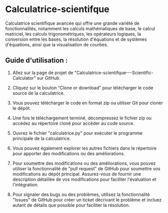 # Calculatrice-scientifque
 Calculatrice scientifique avancée qui offre une grande variété de fonctionnalités, notamment les calculs mathématiques de base, le calcul matriciel,  les calculs trigonométriques, les opérateurs logiques, la conversion entre les bases, la résolution d'équations et de systèmes d'équations, ainsi que la visualisation de courbes.

## Guide d'utilisation :

1) Allez sur la page de projet de "Calculatrice-scientifque---Scientific-Calculator" sur GitHub.

2) Cliquez sur le bouton "Clone or download" pour télécharger le code source de la calculatrice.

3) Vous pouvez télécharger le code en format zip ou utiliser Git pour cloner le dépôt.

4) Une fois le téléchargement terminé, décompressez le fichier zip ou accédez au répertoire cloné pour accéder au code source.

5) Ouvrez le fichier "calculatrice.py" pour exécuter le programme principale de la calculatrice.

6) Vous pouvez également explorer les autres fichiers dans le répertoire pour apporter des modifications ou des améliorations.

7) Pour soumettre des modifications ou des améliorations, vous pouvez utiliser la fonctionnalité de "pull request" de GitHub pour soumettre vos modifications au dépôt principal. Assurez-vous de fournir une description détaillée de vos modifications pour faciliter l'évaluation et l'intégration.

8) Pour signaler des bugs ou des problèmes, utilisez la fonctionnalité "Issues" de GitHub pour créer un ticket décrivant le problème et incluez autant de détails que possible pour faciliter la résolution.
